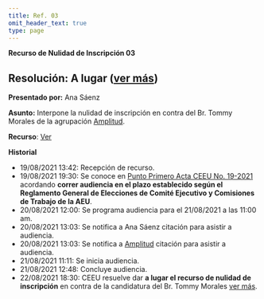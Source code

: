 ```yaml
---
title: Ref. 03
omit_header_text: true
type: page
---
```


**Recurso de Nulidad de Inscripción 03**

## Resolución: A lugar ([ver más](https://drive.google.com/file/d/1ESN3fPRendPJBFyovuDFfqjcgquIbo8A/view?usp=sharin))

**Presentado por:** Ana Sáenz

**Asunto:** Interpone la nulidad de inscripción en contra del Br. Tommy Morales de la agrupación [Amplitud](/agrupaciones/amplitud).

**Recurso**: [Ver](https://drive.google.com/drive/folders/19fmHcQ1HEPONeKXBz3ZuyO7dA7WuCPQ7?usp=sharing)

**Historial**

* 19/08/2021 13:42: Recepción de recurso.
* 19/08/2021 19:30: Se conoce en [Punto Primero Acta CEEU No. 19-2021](/actas/19/) acordando **correr audiencia en el plazo establecido según el Reglamento General de Elecciones de Comité Ejecutivo y Comisiones de Trabajo de la AEU**.
* 20/08/2021 12:00: Se programa audiencia para el 21/08/2021 a las 11:00 am.
* 20/08/2021 13:03: Se notifica a Ana Sáenz citación para asistir a audiencia.
* 20/08/2021 13:03: Se notifica a [Amplitud](/agrupaciones/amplitud) citación para asistir a audiencia.
* 21/08/2021 11:11: Se inicia audiencia.
* 21/08/2021 12:48: Concluye audiencia.
* 22/08/2021 18:30: CEEU resuelve dar **a lugar el recurso de nulidad de inscripción** en contra de la candidatura del Br. Tommy Morales [ver más](https://drive.google.com/file/d/1ESN3fPRendPJBFyovuDFfqjcgquIbo8A/view?usp=sharing).